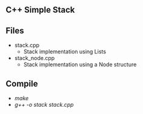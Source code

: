 ## C++ Simple Stack

## Files
- stack.cpp
  - Stack implementation using Lists
- stack_node.cpp
  - Stack implementation using a Node structure

## Compile
- _make_
- _g++ -o stack stack.cpp_
